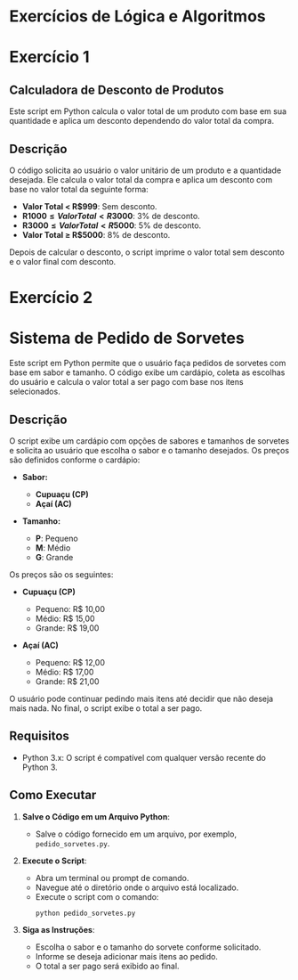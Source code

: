 # Exercícios de Lógica e Algoritmos
 # Exercício 1
 ## Calculadora de Desconto de Produtos

Este script em Python calcula o valor total de um produto com base em sua quantidade e aplica um desconto dependendo do valor total da compra.

## Descrição

O código solicita ao usuário o valor unitário de um produto e a quantidade desejada. Ele calcula o valor total da compra e aplica um desconto com base no valor total da seguinte forma:

- **Valor Total < R$999**: Sem desconto.
- **R$1000 ≤ Valor Total < R$3000**: 3% de desconto.
- **R$3000 ≤ Valor Total < R$5000**: 5% de desconto.
- **Valor Total ≥ R$5000**: 8% de desconto.

Depois de calcular o desconto, o script imprime o valor total sem desconto e o valor final com desconto.

 # Exercício 2
 # Sistema de Pedido de Sorvetes

Este script em Python permite que o usuário faça pedidos de sorvetes com base em sabor e tamanho. O código exibe um cardápio, coleta as escolhas do usuário e calcula o valor total a ser pago com base nos itens selecionados.

## Descrição

O script exibe um cardápio com opções de sabores e tamanhos de sorvetes e solicita ao usuário que escolha o sabor e o tamanho desejados. Os preços são definidos conforme o cardápio:

- **Sabor:**
  - **Cupuaçu (CP)**
  - **Açaí (AC)**
  
- **Tamanho:**
  - **P**: Pequeno
  - **M**: Médio
  - **G**: Grande

Os preços são os seguintes:
- **Cupuaçu (CP)**
  - Pequeno: R$ 10,00
  - Médio: R$ 15,00
  - Grande: R$ 19,00

- **Açaí (AC)**
  - Pequeno: R$ 12,00
  - Médio: R$ 17,00
  - Grande: R$ 21,00

O usuário pode continuar pedindo mais itens até decidir que não deseja mais nada. No final, o script exibe o total a ser pago.

## Requisitos

- Python 3.x: O script é compatível com qualquer versão recente do Python 3.

## Como Executar

1. **Salve o Código em um Arquivo Python**:
   - Salve o código fornecido em um arquivo, por exemplo, `pedido_sorvetes.py`.

2. **Execute o Script**:
   - Abra um terminal ou prompt de comando.
   - Navegue até o diretório onde o arquivo está localizado.
   - Execute o script com o comando:
     ```bash
     python pedido_sorvetes.py
     ```

3. **Siga as Instruções**:
   - Escolha o sabor e o tamanho do sorvete conforme solicitado.
   - Informe se deseja adicionar mais itens ao pedido.
   - O total a ser pago será exibido ao final.


